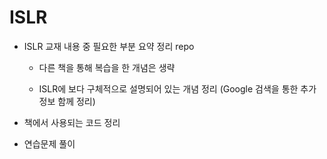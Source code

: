 # ISLR

- ISLR 교재 내용 중 필요한 부분 요약 정리 repo

  - 다른 책을 통해 복습을 한 개념은 생략
  
  - ISLR에 보다 구체적으로 설명되어 있는 개념 정리 (Google 검색을 통한 추가 정보 함께 정리)

- 책에서 사용되는 코드 정리

- 연습문제 풀이
